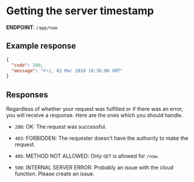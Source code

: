 # Getting the server timestamp

**ENDPOINT**: `/app/now`

## Example response

```json
{
  "code": 200,
  "message": "Fri, 02 Mar 2018 18:30:00 GMT"
}
```

## Responses

Regardless of whether your request was fulfilled or if there was an error, you will receive a response. Here are the ones which you should handle.

* `200`: OK: The request was successful.

* `403`: FORBIDDEN: The requester doesn't have the authority to make the request.

* `405`: METHOD NOT ALLOWED: Only `GET` is allowed for `/now`.

* `500`: INTERNAL SERVER ERROR: Probably an issue with the cloud function. Please create an issue.
